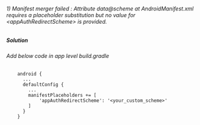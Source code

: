 ###### 1)  Manifest merger failed : Attribute data@scheme at AndroidManifest.xml requires a placeholder substitution but no value for \<appAuthRedirectScheme\> is provided.

##### ***Solution***
 ###### Add below code in app level build.gradle
        android {
          ...
          defaultConfig {
            ...
            manifestPlaceholders += [
                'appAuthRedirectScheme': '<your_custom_scheme>'
            ]
          }
        }
